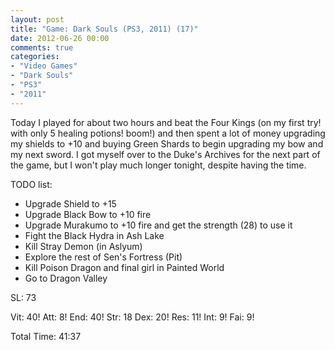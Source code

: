 ```yaml
---
layout: post
title: "Game: Dark Souls (PS3, 2011) (17)"
date: 2012-06-26 00:00
comments: true
categories:
- "Video Games"
- "Dark Souls"
- "PS3"
- "2011"
---
```


Today I played for about two hours and beat the Four Kings (on my
first try! with only 5 healing potions! boom!) and then spent a
lot of money upgrading my shields to +10 and buying Green Shards
to begin upgrading my bow and my next sword. I got myself over to
the Duke's Archives for the next part of the game, but I won't
play much longer tonight, despite having the time.

TODO list:
- Upgrade Shield to +15
- Upgrade Black Bow to +10 fire
- Upgrade Murakumo to +10 fire and get the strength (28) to use it
- Fight the Black Hydra in Ash Lake
- Kill Stray Demon (in Aslyum)
- Explore the rest of Sen's Fortress (Pit)
- Kill Poison Dragon and final girl in Painted World
- Go to Dragon Valley

SL:  73

Vit: 40!
Att:  8!
End: 40!
Str: 18
Dex: 20!
Res: 11!
Int:  9!
Fai:  9!

Total Time: 41:37
